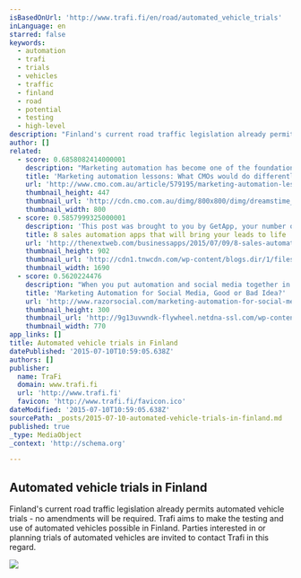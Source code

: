 ```yaml
---
isBasedOnUrl: 'http://www.trafi.fi/en/road/automated_vehicle_trials'
inLanguage: en
starred: false
keywords:
  - automation
  - trafi
  - trials
  - vehicles
  - traffic
  - finland
  - road
  - potential
  - testing
  - high-level
description: "Finland's current road traffic legislation already permits automated vehicle trials - no amendments will be required. Trafi aims to make the testing and use of automated vehicles possible in Finland. Parties interested in or planning trials of automated vehicles are invited to contact Trafi in this regard."
author: []
related:
  - score: 0.6858082414000001
    description: "Marketing automation has become one of the foundation technologies for marketing teams looking to improve the way they identify prospects, nurture leads and manage customer communications. But these platforms don't work in isolation, nor can they simply be implemented without the right support structures, change management processes and strategies in place."
    title: 'Marketing automation lessons: What CMOs would do differently next time'
    url: 'http://www.cmo.com.au/article/579195/marketing-automation-lessons-what-cmos-would-do-differently-next-time/'
    thumbnail_height: 447
    thumbnail_url: 'http://cdn.cmo.com.au/dimg/800x800/dimg/dreamstime_xl_51087681-right-wrong-resize.jpg'
    thumbnail_width: 800
  - score: 0.5857999325000001
    description: 'This post was brought to you by GetApp, your number one cloud business apps marketplace How much time does your sales force actually spend selling? According to CSO Insights, this figure resides at a lowly 37 percent. The reality is that sales reps are often burdened with cumbersome administrative tasks, such as data entry and managing their pipeline.'
    title: 8 sales automation apps that will bring your leads to life
    url: 'http://thenextweb.com/businessapps/2015/07/09/8-sales-automation-apps-that-will-bring-your-leads-to-life/'
    thumbnail_height: 902
    thumbnail_url: 'http://cdn1.tnwcdn.com/wp-content/blogs.dir/1/files/2015/07/apps1.jpg'
    thumbnail_width: 1690
  - score: 0.5620224476
    description: "When you put automation and social media together in the same sentence, you get a mixed response. \"I love automation, let's automate everything!\" ...or... \"I love authentic communication, so let's automate nothing!\" The correct answer lies somewhere in between. I just hate tools that try to automate engagement."
    title: 'Marketing Automation for Social Media, Good or Bad Idea?'
    url: 'http://www.razorsocial.com/marketing-automation-for-social-media/'
    thumbnail_height: 300
    thumbnail_url: 'http://9g13uvwndk-flywheel.netdna-ssl.com/wp-content/uploads/2015/07/Marketing-automation-good-or-bad-idea.jpg'
    thumbnail_width: 770
app_links: []
title: Automated vehicle trials in Finland
datePublished: '2015-07-10T10:59:05.638Z'
authors: []
publisher:
  name: TraFi
  domain: www.trafi.fi
  url: 'http://www.trafi.fi'
  favicon: 'http://www.trafi.fi/favicon.ico'
dateModified: '2015-07-10T10:59:05.638Z'
sourcePath: _posts/2015-07-10-automated-vehicle-trials-in-finland.md
published: true
_type: MediaObject
_context: 'http://schema.org'

---
```

<article style=""><h1>Automated vehicle trials in Finland</h1><p>Finland's current road traffic legislation already permits automated vehicle trials - no amendments will be required. Trafi aims to make the testing and use of automated vehicles possible in Finland. Parties interested in or planning trials of automated vehicles are invited to contact Trafi in this regard.</p><img src="http://www.trafi.fi/_sys_/images/2015052501/fb_trafi_logo_en.png" /></article>